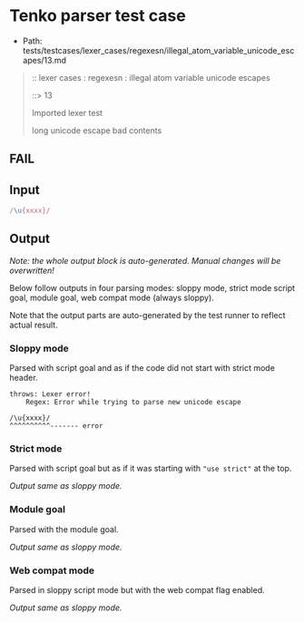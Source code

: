 # Tenko parser test case

- Path: tests/testcases/lexer_cases/regexesn/illegal_atom_variable_unicode_escapes/13.md

> :: lexer cases : regexesn : illegal atom variable unicode escapes
>
> ::> 13
>
> Imported lexer test
>
> long unicode escape bad contents

## FAIL

## Input

`````js
/\u{xxxx}/
`````

## Output

_Note: the whole output block is auto-generated. Manual changes will be overwritten!_

Below follow outputs in four parsing modes: sloppy mode, strict mode script goal, module goal, web compat mode (always sloppy).

Note that the output parts are auto-generated by the test runner to reflect actual result.

### Sloppy mode

Parsed with script goal and as if the code did not start with strict mode header.

`````
throws: Lexer error!
    Regex: Error while trying to parse new unicode escape

/\u{xxxx}/
^^^^^^^^^^------- error
`````

### Strict mode

Parsed with script goal but as if it was starting with `"use strict"` at the top.

_Output same as sloppy mode._

### Module goal

Parsed with the module goal.

_Output same as sloppy mode._

### Web compat mode

Parsed in sloppy script mode but with the web compat flag enabled.

_Output same as sloppy mode._
